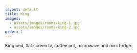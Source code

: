 ```yaml
---
layout: default
title: King
images:
  - assets/images/rooms/king-1.jpg
  - assets/images/rooms/king-2.jpg
order: 1
---
```


King bed, flat screen tv, coffee pot, microwave and mini fridge.
